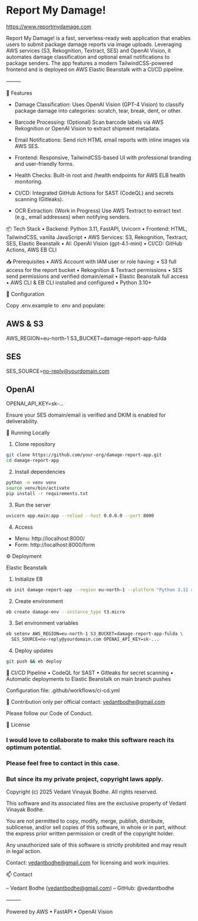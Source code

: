# Report My Damage!

https://www.reportmydamage.com

Report My Damage! is a fast, serverless-ready web application that enables users to submit package damage reports via image uploads. Leveraging AWS services (S3, Rekognition, Textract, SES) and OpenAI Vision, it automates damage classification and optional email notifications to package senders. The app features a modern TailwindCSS-powered frontend and is deployed on AWS Elastic Beanstalk with a CI/CD pipeline.

⸻

🚀 Features

 - Damage Classification: Uses OpenAI Vision (GPT-4 Vision) to
   classify package damage into categories: scratch, tear, break, dent,
   or other. 
   
 - Barcode Processing: (Optional) Scan barcode labels via
   AWS Rekognition or OpenAI Vision to extract shipment metadata. 	
 - Email Notifications: Send rich
   HTML email reports with inline images via AWS SES. 	
 - Frontend: Responsive, TailwindCSS-based UI with professional branding and
   user-friendly forms. 	
 - Health Checks: Built-in root and /health
   endpoints for AWS ELB health monitoring. 	
   
 - CI/CD: Integrated GitHub Actions for SAST (CodeQL) and secrets scanning (Gitleaks).

   
 - OCR Extraction: (Work in Progress) Use AWS Textract to extract text (e.g., email
   addresses) when notifying senders. 	

📦 Tech Stack
	•	Backend: Python 3.11, FastAPI, Uvicorn
	•	Frontend: HTML, TailwindCSS, vanilla JavaScript
	•	AWS Services: S3, Rekognition, Textract, SES, Elastic Beanstalk
	•	AI: OpenAI Vision (gpt-4.1-mini)
	•	CI/CD: GitHub Actions, AWS EB CLI

📥 Prerequisites
	•	AWS Account with IAM user or role having:
	•	S3 full access for the report bucket
	•	Rekognition & Textract permissions
	•	SES send permissions and verified domain/email
	•	Elastic Beanstalk full access
	•	AWS CLI & EB CLI installed and configured
	•	Python 3.10+

🔧 Configuration

Copy .env.example to .env and populate:

## AWS & S3
AWS_REGION=eu-north-1
S3_BUCKET=damage-report-app-fulda

## SES
SES_SOURCE=no-reply@yourdomain.com

## OpenAI
OPENAI_API_KEY=sk-...

Ensure your SES domain/email is verified and DKIM is enabled for deliverability.

🏃 Running Locally

1.	Clone repository

```sh
git clone https://github.com/your-org/damage-report-app.git
cd damage-report-app
```

2.	Install dependencies

```sh
python -m venv venv
source venv/bin/activate
pip install -r requirements.txt
```

3.	Run the server

```sh
uvicorn app.main:app --reload --host 0.0.0.0 --port 8000
```

 4. Access
	
 - Menu: http://localhost:8000/
 - Form: http://localhost:8000/form

⚙️ Deployment

Elastic Beanstalk
1.	Initialize EB

```sh
eb init damage-report-app --region eu-north-1 --platform "Python 3.11 running on 64bit Amazon Linux 2023"
```

2.	Create environment
```sh
eb create damage-env --instance_type t3.micro
```

3.	Set environment variables
```sh
eb setenv AWS_REGION=eu-north-1 S3_BUCKET=damage-report-app-fulda \
  SES_SOURCE=no-reply@yourdomain.com OPENAI_API_KEY=sk-...
```

4.	Deploy updates
```sh
git push && eb deploy
```

🤖 CI/CD Pipeline
	•	CodeQL for SAST
	•	Gitleaks for secret scanning
	•	Automatic deployments to Elastic Beanstalk on main branch pushes

Configuration file: .github/workflows/ci-cd.yml

🤝 Contribution only per official contact: vedantbodhe@gmail.com

Please follow our Code of Conduct.

📄 License

### I would love to collaborate to make this software reach its optimum potential.
### Please feel free to contact in this case.
### But since its my private project, copyright laws apply.

Copyright (c) 2025 Vedant Vinayak Bodhe. All rights reserved.

This software and its associated files are the exclusive property of Vedant Vinayak Bodhe.

You are not permitted to copy, modify, merge, publish, distribute, sublicense, and/or sell copies of this software, in whole or in part, without the express prior written permission or credit of the copyright holder. 

Any unauthorized sale of this software is strictly prohibited and may result in legal action.

Contact: vedantbodhe@gmail.com for licensing and work inquiries.

📫 Contact

– Vedant Bodhe (vedantbodhe@gmail.com)
– GitHub: @vedantbodhe

⸻

Powered by AWS • FastAPI • OpenAI Vision
